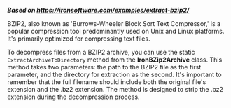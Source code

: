***Based on <https://ironsoftware.com/examples/extract-bzip2/>***

BZIP2, also known as 'Burrows-Wheeler Block Sort Text Compressor,' is a popular compression tool predominantly used on Unix and Linux platforms. It's primarily optimized for compressing text files.

To decompress files from a BZIP2 archive, you can use the static `ExtractArchiveToDirectory` method from the **IronBZip2Archive** class. This method takes two parameters: the path to the BZIP2 file as the first parameter, and the directory for extraction as the second. It's important to remember that the full filename should include both the original file's extension and the .bz2 extension. The method is designed to strip the .bz2 extension during the decompression process.